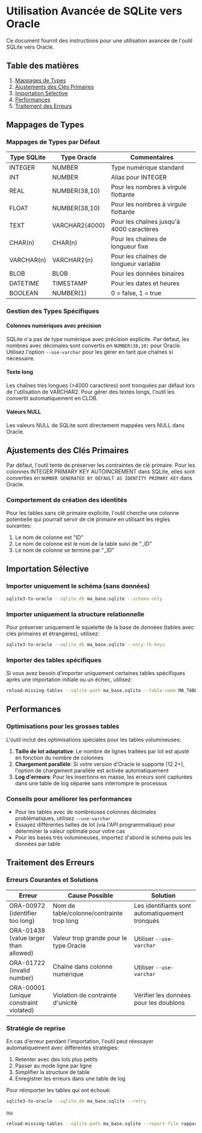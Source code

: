 # Utilisation Avancée de SQLite vers Oracle

Ce document fournit des instructions pour une utilisation avancée de l'outil SQLite vers Oracle.

## Table des matières

1. [Mappages de Types](#mappages-de-types)
2. [Ajustements des Clés Primaires](#ajustements-des-clés-primaires)
3. [Importation Sélective](#importation-sélective)
4. [Performances](#performances)
5. [Traitement des Erreurs](#traitement-des-erreurs)

## Mappages de Types

### Mappages de Types par Défaut

| Type SQLite      | Type Oracle       | Commentaires                                  |
|------------------|-------------------|----------------------------------------------|
| INTEGER          | NUMBER            | Type numérique standard                      |
| INT              | NUMBER            | Alias pour INTEGER                           |
| REAL             | NUMBER(38,10)     | Pour les nombres à virgule flottante         |
| FLOAT            | NUMBER(38,10)     | Pour les nombres à virgule flottante         |
| TEXT             | VARCHAR2(4000)    | Pour les chaînes jusqu'à 4000 caractères     |
| CHAR(n)          | CHAR(n)           | Pour les chaînes de longueur fixe            |
| VARCHAR(n)       | VARCHAR2(n)       | Pour les chaînes de longueur variable        |
| BLOB             | BLOB              | Pour les données binaires                    |
| DATETIME         | TIMESTAMP         | Pour les dates et heures                     |
| BOOLEAN          | NUMBER(1)         | 0 = false, 1 = true                          |

### Gestion des Types Spécifiques

#### Colonnes numériques avec précision

SQLite n'a pas de type numérique avec précision explicite. Par défaut, les nombres avec décimales sont convertis en `NUMBER(38,10)` pour Oracle. Utilisez l'option `--use-varchar` pour les gérer en tant que chaînes si nécessaire.

#### Texte long

Les chaînes très longues (>4000 caractères) sont tronquées par défaut lors de l'utilisation de VARCHAR2. Pour gérer des textes longs, l'outil les convertit automatiquement en CLOB.

#### Valeurs NULL

Les valeurs NULL de SQLite sont directement mappées vers NULL dans Oracle.

## Ajustements des Clés Primaires

Par défaut, l'outil tente de préserver les contraintes de clé primaire. Pour les colonnes INTEGER PRIMARY KEY AUTOINCREMENT dans SQLite, elles sont converties en `NUMBER GENERATED BY DEFAULT AS IDENTITY PRIMARY KEY` dans Oracle.

### Comportement de création des identités

Pour les tables sans clé primaire explicite, l'outil cherche une colonne potentielle qui pourrait servir de clé primaire en utilisant les règles suivantes:

1. Le nom de colonne est "ID"
2. Le nom de colonne est le nom de la table suivi de "_ID"
3. Le nom de colonne se termine par "_ID"

## Importation Sélective

### Importer uniquement le schéma (sans données)

```bash
sqlite3-to-oracle --sqlite_db ma_base.sqlite --schema-only
```

### Importer uniquement la structure relationnelle

Pour préserver uniquement le squelette de la base de données (tables avec clés primaires et étrangères), utilisez:

```bash
sqlite3-to-oracle --sqlite_db ma_base.sqlite --only-fk-keys
```

### Importer des tables spécifiques

Si vous avez besoin d'importer uniquement certaines tables spécifiques après une importation initiale ou un échec, utilisez:

```bash
reload-missing-tables --sqlite-path ma_base.sqlite --table-name MA_TABLE
```

## Performances

### Optimisations pour les grosses tables

L'outil inclut des optimisations spéciales pour les tables volumineuses:

1. **Taille de lot adaptative**: Le nombre de lignes traitées par lot est ajusté en fonction du nombre de colonnes
2. **Chargement parallèle**: Si votre version d'Oracle le supporte (12.2+), l'option de chargement parallèle est activée automatiquement
3. **Log d'erreurs**: Pour les insertions en masse, les erreurs sont capturées dans une table de log séparée sans interrompre le processus

### Conseils pour améliorer les performances

- Pour les tables avec de nombreuses colonnes décimales problématiques, utilisez `--use-varchar`
- Essayez différentes tailles de lot (via l'API programmatique) pour déterminer la valeur optimale pour votre cas
- Pour les bases très volumineuses, importez d'abord le schéma puis les données par table

## Traitement des Erreurs

### Erreurs Courantes et Solutions

| Erreur                               | Cause Possible                               | Solution                                     |
|--------------------------------------|----------------------------------------------|----------------------------------------------|
| ORA-00972 (identifier too long)      | Nom de table/colonne/contrainte trop long    | Les identifiants sont automatiquement tronqués |
| ORA-01438 (value larger than allowed)| Valeur trop grande pour le type Oracle      | Utiliser `--use-varchar`                     |
| ORA-01722 (invalid number)           | Chaîne dans colonne numérique               | Utiliser `--use-varchar`                     |
| ORA-00001 (unique constraint violated)| Violation de contrainte d'unicité           | Vérifier les données pour les doublons       |

### Stratégie de reprise

En cas d'erreur pendant l'importation, l'outil peut réessayer automatiquement avec différentes stratégies:

1. Retenter avec des lots plus petits
2. Passer au mode ligne par ligne
3. Simplifier la structure de table
4. Enregistrer les erreurs dans une table de log

Pour réimporter les tables qui ont échoué:

```bash
sqlite3-to-oracle --sqlite_db ma_base.sqlite --retry
```

ou

```bash
reload-missing-tables --sqlite-path ma_base.sqlite --report-file rapport_validation.txt
```
